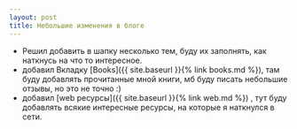 ```yaml
---
layout: post
title: Небольшие изменения в блоге
---
```


- Решил добавить в шапку несколько тем, буду их заполнять, как наткнусь на что то интересное.
- добавил Вкладку [Books]({{ site.baseurl }}{% link books.md %}), там буду добавлять прочитанные мной книги, мб буду писать небольшие отзывы, но это не точно :)
- добавил [web ресурсы]({{ site.baseurl }}{% link web.md %}) , тут буду добавлять всякие интересные ресурсы, на которые я наткнулся в сети. 

 

